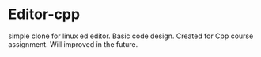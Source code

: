 # Editor-cpp
simple clone for linux ed editor. Basic code design. Created for Cpp course assignment. Will improved in the future.   
